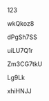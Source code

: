 123
































wkQkoz8
















dPgSh7SS








uiLU7Q1r




Zm3CG7tkU


Lg9Lk

xhiHNJJ
